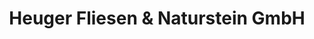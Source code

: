 ---
title: "Heuger Fliesen & Naturstein GmbH"
url: /glandorf/heuger-fliesen-und-naturstein-gmbh/
shop: Fliesen
---